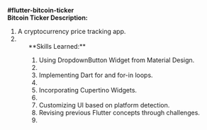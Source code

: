 **#flutter-bitcoin-ticker**<br>
  **Bitcoin Ticker Description:**<br>
  <ol>
  <li>A cryptocurrency price tracking app.<br><li>
   <ol>
  **Skills Learned:** <br>
  <ol>
   
<li>Using DropdownButton Widget from Material Design.<br><li>
<li>Implementing Dart for and for-in loops.<br><li>
<li>Incorporating Cupertino Widgets.<br><li>
<li>Customizing UI based on platform detection.<br><li>
Revising previous Flutter concepts through challenges.<br><li>
<ol>
